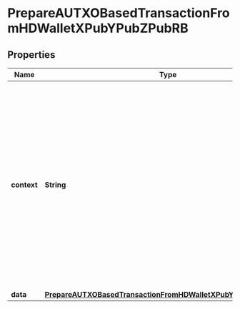 

# PrepareAUTXOBasedTransactionFromHDWalletXPubYPubZPubRB


## Properties

| Name | Type | Description | Notes |
|------------ | ------------- | ------------- | -------------|
|**context** | **String** | In batch situations the user can use the context to correlate responses with requests. This property is present regardless of whether the response was successful or returned as an error. &#x60;context&#x60; is specified by the user. |  [optional] |
|**data** | [**PrepareAUTXOBasedTransactionFromHDWalletXPubYPubZPubRBData**](PrepareAUTXOBasedTransactionFromHDWalletXPubYPubZPubRBData.md) |  |  |



